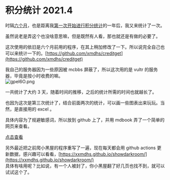 # 积分统计 2021.4
时隔[六个月](https://www.mcbbs.net/thread-1133288-1-1.html)，也是距离我[第一次开始进行积分统计](https://www.mcbbs.net/forum.php?mod=viewthread&tid=1029988)的一年后，我又来统计了一次。

虽然说老是弄这个也没啥意思嘛，但是既然有人看，那也就还是有做的必要了。

这次使用的依旧是六个月前用的程序，在其上稍加修改了一下。所以说完全自己也可以来统计一下的。[https://github.com/xmdhs/creditget](https://github.com/xmdhs/creditget)

我自己的服务器因为一些原因被 mcbbs 屏蔽了，所以这次用的是 vultr 的服务器，毕竟是按小时收费的嘛。  
![gpel6O.png](https://z3.ax1x.com/2021/04/26/gpel6O.png)

一共统计了大约 3 天，随着时间的推移，之后的统计所需的时间也就越长了。

也因为这次是第三次统计了，结合前面两次的统计，可以画一些图表出来玩玩。当然，是直接用的 excel 。

具体内容为了规避敏感词，所以放到 github 上了，并用 mdbook 弄了一个简单的网页来查看。

[点击查看](https://credit.xmdhs.top/)

另外最近把之前爬小黑屋的程序重写了一遍，现在每天都会用 github actions 更新数据，感兴趣可以看看，[https://xxmdhs.github.io/showdarkroom/](https://xxmdhs.github.io/showdarkroom/)  
具体有啥用呢？比如说，有一个人被封了，你小黑屋翻了好几页也找不到，就可以试试这个了。